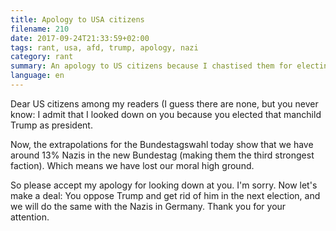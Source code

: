```yaml
---
title: Apology to USA citizens
filename: 210
date: 2017-09-24T21:33:59+02:00
tags: rant, usa, afd, trump, apology, nazi
category: rant
summary: An apology to US citizens because I chastised them for electing Trump, but now Germany also elected a far-right party into the Bundestag.
language: en
---
```

Dear US citizens among my readers (I guess there are none, but you never know: I admit that I looked down on you because you elected that manchild Trump as president.

Now, the extrapolations for the Bundestagswahl today show that we have around 13% Nazis in the new Bundestag (making them the third strongest faction). Which means we have lost our moral high ground.

So please accept my apology for looking down at you. I'm sorry. Now let's make a deal: You oppose Trump and get rid of him in the next election, and we will do the same with the Nazis in Germany. Thank you for your attention.

